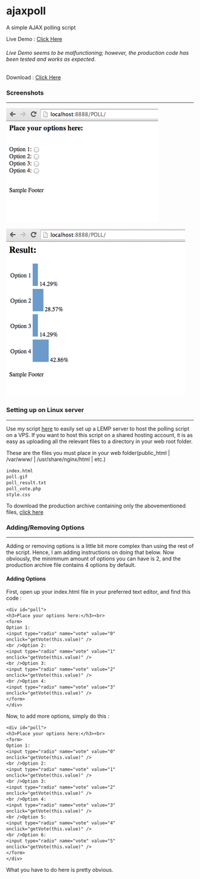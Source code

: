ajaxpoll
========

A simple AJAX polling script

Live Demo : [Click Here](http://dhamaniasad.github.io/ajaxpoll/)

###### Live Demo seems to be malfunctioning; however, the production code has been tested and works as expected.

Download : [Click Here](https://github.com/dhamaniasad/ajaxpoll/archive/production.zip)

### Screenshots
***
![Polling Screen](screenshot1.png)

![Result Screen](screenshot.png)

### Setting up on Linux server
***
Use my script [here](https://github.com/dhamaniasad/lowendscript) to easily set up a LEMP server to host the polling script on a VPS. If you want to host this script on a shared hosting account, it is as easy as uploading all the relevant files to a directory in your web root folder.

These are the files you must place in your web folder(public_html | /var/www/ | /usr/share/nginx/html | etc.)

```
index.html
poll.gif
poll_result.txt
poll_vote.php
style.css
```
To download the production archive containing only the abovementioned files, [click here](https://github.com/dhamaniasad/ajaxpoll/archive/production.zip)

### Adding/Removing Options
***
Adding or removing options is a little bit more complex than using the rest of the script. Hence, I am adding instructions on doing that below. Now obviously, the minimmum amount of options you can have is 2, and the production archive file contains 4 options by default. 

#### Adding Options
First, open up your index.html file in your preferred text editor, and find this code :
```
<div id="poll">
<h3>Place your options here:</h3><br>
<form>
Option 1:
<input type="radio" name="vote" value="0" onclick="getVote(this.value)" />
<br />Option 2:
<input type="radio" name="vote" value="1" onclick="getVote(this.value)" />
<br />Option 3:
<input type="radio" name="vote" value="2" onclick="getVote(this.value)" />
<br />Option 4:
<input type="radio" name="vote" value="3" onclick="getVote(this.value)" />
</form>
</div>
```
Now, to add more options, simply do this : 
```
<div id="poll">
<h3>Place your options here:</h3><br>
<form>
Option 1:
<input type="radio" name="vote" value="0" onclick="getVote(this.value)" />
<br />Option 2:
<input type="radio" name="vote" value="1" onclick="getVote(this.value)" />
<br />Option 3:
<input type="radio" name="vote" value="2" onclick="getVote(this.value)" />
<br />Option 4:
<input type="radio" name="vote" value="3" onclick="getVote(this.value)" />
<br />Option 5:
<input type="radio" name="vote" value="4" onclick="getVote(this.value)" />
<br />Option 6:
<input type="radio" name="vote" value="5" onclick="getVote(this.value)" />
</form>
</div>
```

What you have to do here is pretty obvious.
